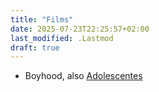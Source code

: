 ```yaml
---
title: "Films"
date: 2025-07-23T22:25:57+02:00
last_modified: .Lastmod
draft: true
---
```


- Boyhood, also [Adolescentes](<https://en.wikipedia.org/wiki/Adolescents_(film)>)
